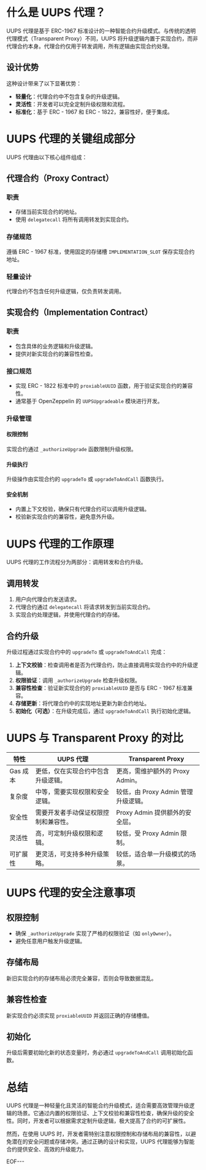 # 什么是 UUPS 代理？
UUPS 代理是基于 ERC-1967 标准设计的一种智能合约升级模式。与传统的透明代理模式（Transparent Proxy）不同，UUPS 将升级逻辑内置于实现合约，而非代理合约本身。代理合约仅用于转发调用，所有逻辑由实现合约处理。

## 设计优势
这种设计带来了以下显著优势：
- **轻量化**：代理合约中不包含复杂的升级逻辑。
- **灵活性**：开发者可以完全定制升级权限和流程。
- **标准化**：基于 ERC - 1967 和 ERC - 1822，兼容性好，便于集成。

# UUPS 代理的关键组成部分
UUPS 代理由以下核心组件组成：

## 代理合约（Proxy Contract）
### 职责
- 存储当前实现合约的地址。
- 使用 `delegatecall` 将所有调用转发到实现合约。

### 存储规范
遵循 ERC - 1967 标准，使用固定的存储槽 `IMPLEMENTATION_SLOT` 保存实现合约地址。

### 轻量设计
代理合约不包含任何升级逻辑，仅负责转发调用。

## 实现合约（Implementation Contract）
### 职责
- 包含具体的业务逻辑和升级逻辑。
- 提供对新实现合约的兼容性检查。

### 接口规范
- 实现 ERC - 1822 标准中的 `proxiableUUID` 函数，用于验证实现合约的兼容性。
- 通常基于 OpenZeppelin 的 `UUPSUpgradeable` 模块进行开发。

### 升级管理
#### 权限控制
实现合约通过 `_authorizeUpgrade` 函数限制升级权限。

#### 升级执行
升级操作由实现合约的 `upgradeTo` 或 `upgradeToAndCall` 函数执行。

#### 安全机制
- 内置上下文校验，确保只有代理合约可以调用升级逻辑。
- 校验新实现合约的兼容性，避免意外升级。

# UUPS 代理的工作原理
UUPS 代理的工作流程分为两部分：调用转发和合约升级。

## 调用转发
1. 用户向代理合约发送请求。
2. 代理合约通过 `delegatecall` 将请求转发到当前实现合约。
3. 实现合约处理逻辑，并使用代理合约的存储。

## 合约升级
升级过程通过实现合约中的 `upgradeTo` 或 `upgradeToAndCall` 完成：
1. **上下文校验**：检查调用者是否为代理合约，防止直接调用实现合约中的升级逻辑。
2. **权限验证**：调用 `_authorizeUpgrade` 检查升级权限。
3. **兼容性检查**：验证新实现合约的 `proxiableUUID` 是否与 ERC - 1967 标准兼容。
4. **存储更新**：将代理合约中的实现地址更新为新合约地址。
5. **初始化（可选）**：在升级完成后，通过 `upgradeToAndCall` 执行初始化逻辑。

# UUPS 与 Transparent Proxy 的对比
| 特性 | UUPS 代理 | Transparent Proxy |
| --- | --- | --- |
| Gas 成本 | 更低，仅在实现合约中包含升级逻辑。 | 更高，需维护额外的 Proxy Admin。 |
| 复杂度 | 中等，需要实现权限和安全逻辑。 | 较低，由 Proxy Admin 管理升级逻辑。 |
| 安全性 | 需要开发者手动保证权限控制和兼容性。 | Proxy Admin 提供额外的安全层。 |
| 灵活性 | 高，可定制升级权限和逻辑。 | 较低，受 Proxy Admin 限制。 |
| 可扩展性 | 更灵活，可支持多种升级策略。 | 较低，适合单一升级模式的场景。 |

# UUPS 代理的安全注意事项
## 权限控制
- 确保 `_authorizeUpgrade` 实现了严格的权限验证（如 `onlyOwner`）。
- 避免任意用户触发升级逻辑。

## 存储布局
新旧实现合约的存储布局必须完全兼容，否则会导致数据混乱。

## 兼容性检查
新实现合约必须实现 `proxiableUUID` 并返回正确的存储槽值。

## 初始化
升级后需要初始化新的状态变量时，务必通过 `upgradeToAndCall` 调用初始化函数。

# 总结
UUPS 代理是一种轻量化且灵活的智能合约升级模式，适合需要高效管理升级逻辑的场景。它通过内置的权限验证、上下文校验和兼容性检查，确保升级的安全性。同时，开发者可以根据需求定制升级逻辑，极大提高了合约的可扩展性。

然而，在使用 UUPS 时，开发者需特别注意权限控制和存储布局的兼容性，以避免潜在的安全问题或存储冲突。通过正确的设计和实现，UUPS 代理能够为智能合约提供安全、高效的升级能力。

EOF---